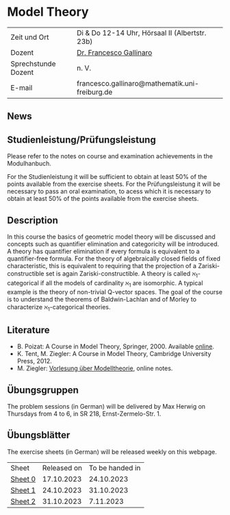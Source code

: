  
<h1> Model Theory </h1>

<table cellspacing="1" cellpadding="1" border="0" width="100%" align="center">
  <tbody>
    <tr>
    <td>Zeit und Ort </td>
    <td>Di & Do 12-14 Uhr, Hörsaal II (Albertstr. 23b)</td>
    </tr>
   <tr>
      <td>Dozent</td>
      <td><a href="https://fgallinaro.github.io/" rel="noopener" target="_blank"> Dr. Francesco Gallinaro</a></td>
    </tr>
    <tr>
      <td>Sprechstunde Dozent </td>
      <td>n. V. </td>
    </tr>
    <tr>
      <td>E-mail</td>
      <td>francesco.gallinaro@mathematik.uni-freiburg.de</td>
    </tr>
    


  </tbody>
</table>

<h2>News</h2>
 
 
<!--
<h2>Exams</h2> 
Notwendig sind: 
<ul> 

<li> Regelm&auml;&szlig;ige Teilnahme am w&ouml;chentlichen Tutorat (maximal zweimaliges Fehlen). </li>
<li> Erlangen von mindestens 50 Prozent der erreichbaren Punkte bei den schriftlich zu bearbeitenden &Uuml;bungsaufgaben. </li>
<li> Vorrechnen mindestens einer &Uuml;bungsaufgabe an der Tafel im Tutorat; alle m&uuml;ssen in der Lage sein, die von ihnen abgegebenen &Uuml;bungsaufgaben an der Tafel vorzurechnen. </li>

</ul>
<b>Bitte beachten Sie die weiteren Hinweise zu Studien- und
Pr&uuml;fungsleistungen im Modulhandbuch zu Ihrem Studiengang.</b>
-->

<h2>Studienleistung/Pr&uuml;fungsleistung</h2>

Please refer to the notes on course and examination achievements in the Modulhanbuch.

For the Studienleistung it will be sufficient to obtain at least 50% of the points available from the exercise sheets. For the Pr&uuml;fungsleistung it will be necessary to pass an oral examination, to acess which it is necessary to obtain at least 50% of the points available from the exercise sheets.

<!--
<h2>Anmeldung/Organisatorisches</h2>
<p>Die Anmeldung zu den Übungsgruppen erfolgt via ILIAS.
</p>
-->

<h2>Description</h2>

In this course the basics of geometric model theory will be discussed and concepts such as quantifier elimination and categoricity will be introduced.
A theory has quantifier elimination if every formula is equivalent to a quantifier-free formula. For the theory of algebraically closed fields of fixed characteristic, this is equivalent to requiring that the projection of a Zariski-constructible set is again Zariski-constructible.
A theory is called &#8501;<sub>1</sub>-categorical if all the models of cardinality &#8501;<sub>1</sub> are isomorphic. A typical example is the theory of non-trivial Q-vector spaces. The goal of the course is to understand the theorems of Baldwin-Lachlan and of Morley to characterize &#8501;<sub>1</sub>-categorical theories.

<h2>Literature</h2>

<ul>
 <li> B. Poizat: A Course in Model Theory, Springer, 2000. Available <a href="https://link.springer.com/book/10.1007/978-1-4419-8622-1">online</a>.</li>
 <li> K. Tent, M. Ziegler: A Course in Model Theory, Cambridge University Press, 2012. </li>
 <li> M. Ziegler: <a href="http://home.mathematik.uni-freiburg.de/ziegler/skripte/modell1.pdf">Vorlesung &uuml;ber Modelltheorie</a>, online notes.</li>
</ul>

<h2>Übungsgruppen</h2>

The problem sessions (in German) will be delivered by Max Herwig on Thursdays from 4 to 6, in SR 218, Ernst-Zermelo-Str. 1.

<h2>Übungsblätter</h2>

The exercise sheets (in German) will be released weekly on this webpage.

<table cellspacing="1" cellpadding="1" border="0" width="100%" align="center">
  <tbody>
    <tr>
     <td>Sheet</td>
     <td>Released on</td>
     <td>To be handed in</td>
    </tr>
    <tr>
     <td><a href="https://fgallinaro.github.io/mt_wise2324/blatt0.pdf">Sheet 0</a></td>
     <td>17.10.2023</td>
     <td>24.10.2023</td>
    </tr>
   <tr>
     <td><a href="https://fgallinaro.github.io/mt_wise2324/blatt1.pdf">Sheet 1</a></td>
     <td>24.10.2023</td>
     <td>31.10.2023</td>
    </tr>
    <tr>
     <td><a href="https://fgallinaro.github.io/mt_wise2324/blatt2.pdf">Sheet 2</a></td>
     <td>31.10.2023</td>
     <td>7.11.2023</td>
    </tr>
  </tbody>
</table>


<br><br><br><br><br><br><br>
  
  <html>  	
<body>

